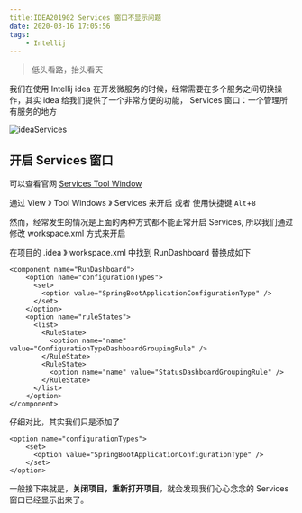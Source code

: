 ```yaml
---
title:IDEA201902 Services 窗口不显示问题
date: 2020-03-16 17:05:56
tags: 
    - Intellij
---
```


> 低头看路，抬头看天

我们在使用 Intellij idea 在开发微服务的时候，经常需要在多个服务之间切换操作，其实 idea 给我们提供了一个非常方便的功能， Services 窗口：一个管理所有服务的地方

![ideaServices](https://s1.ax1x.com/2020/03/16/8J5wSH.png)

<!-- more -->

## 开启 Services 窗口

可以查看官网 [Services Tool Window](https://www.jetbrains.com/help/idea/2019.2/services-tool-window.html)

通过 View 》 Tool Windows 》 Services 来开启 或者 使用快捷键  `Alt`+`8`

然而，经常发生的情况是上面的两种方式都不能正常开启 Services, 所以我们通过修改 workspace.xml 方式来开启

在项目的 .idea 》 workspace.xml 中找到 RunDashboard 替换成如下

```
<component name="RunDashboard">
    <option name="configurationTypes">
      <set>
        <option value="SpringBootApplicationConfigurationType" />
      </set>
    </option>
    <option name="ruleStates">
      <list>
        <RuleState>
          <option name="name" value="ConfigurationTypeDashboardGroupingRule" />
        </RuleState>
        <RuleState>
          <option name="name" value="StatusDashboardGroupingRule" />
        </RuleState>
      </list>
    </option>
</component>
```

仔细对比，其实我们只是添加了

```
<option name="configurationTypes">
    <set>
      <option value="SpringBootApplicationConfigurationType" />
    </set>
</option>

```

一般接下来就是，**关闭项目，重新打开项目**，就会发现我们心心念念的 Services 窗口已经显示出来了。

